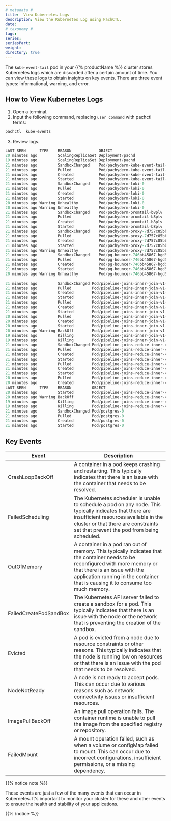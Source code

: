 ```yaml
---
# metadata # 
title:  View Kubernetes Logs
description: View the Kubernetes Log using PachCTL. 
date: 
# taxonomy #
tags: 
series:
seriesPart:
weight: 
directory: true
---
```


The `kube-event-tail` pod in your {{% productName %}} cluster stores Kubernetes logs which are discarded after a certain amount of time. You can view these logs to obtain insights on key events. There are three event types: informational, warning, and error.

## How to View Kubernetes Logs

1. Open a terminal.
2. Input the following command, replacing `user command` with pachctl terms:
```s
pachctl  kube-events
```
3. Review logs.

```s
LAST SEEN      TYPE    REASON            OBJECT                                         MESSAGE                                                                          
20 minutes ago         ScalingReplicaSet Deployment/pachd                               Scaled up replica set pachd-84f599bccd to 1                                      
19 minutes ago         ScalingReplicaSet Deployment/pachd                               Scaled down replica set pachd-65fc687687 to 0 from 1                             
21 minutes ago         SandboxChanged    Pod/pachyderm-kube-event-tail-84bdc9977d-zkch9 Pod sandbox changed, it will be killed and re-created.                           
21 minutes ago         Pulled            Pod/pachyderm-kube-event-tail-84bdc9977d-zkch9 Container image "pachyderm/kube-event-tail:v0.0.7" already present on machine    
21 minutes ago         Created           Pod/pachyderm-kube-event-tail-84bdc9977d-zkch9 Created container kube-event-tail                                                
21 minutes ago         Started           Pod/pachyderm-kube-event-tail-84bdc9977d-zkch9 Started container kube-event-tail                                                
21 minutes ago         SandboxChanged    Pod/pachyderm-loki-0                           Pod sandbox changed, it will be killed and re-created.                           
21 minutes ago         Pulled            Pod/pachyderm-loki-0                           Container image "grafana/loki:2.6.1" already present on machine                  
21 minutes ago         Created           Pod/pachyderm-loki-0                           Created container loki                                                           
21 minutes ago         Started           Pod/pachyderm-loki-0                           Started container loki                                                           
20 minutes ago Warning Unhealthy         Pod/pachyderm-loki-0                           Readiness probe failed: HTTP probe failed with statuscode: 503                   
20 minutes ago Warning Unhealthy         Pod/pachyderm-loki-0                           Liveness probe failed: HTTP probe failed with statuscode: 503                    
21 minutes ago         SandboxChanged    Pod/pachyderm-promtail-b8plv                   Pod sandbox changed, it will be killed and re-created.                           
21 minutes ago         Pulled            Pod/pachyderm-promtail-b8plv                   Container image "docker.io/grafana/promtail:2.6.1" already present on machine    
21 minutes ago         Created           Pod/pachyderm-promtail-b8plv                   Created container promtail                                                       
21 minutes ago         Started           Pod/pachyderm-promtail-b8plv                   Started container promtail                                                       
21 minutes ago         SandboxChanged    Pod/pachyderm-proxy-7d757c85bb-zp5ht           Pod sandbox changed, it will be killed and re-created.                           
21 minutes ago         Pulled            Pod/pachyderm-proxy-7d757c85bb-zp5ht           Container image "envoyproxy/envoy-distroless:v1.24.1" already present on machine 
21 minutes ago         Created           Pod/pachyderm-proxy-7d757c85bb-zp5ht           Created container envoy                                                          
21 minutes ago         Started           Pod/pachyderm-proxy-7d757c85bb-zp5ht           Started container envoy                                                          
21 minutes ago Warning Unhealthy         Pod/pachyderm-proxy-7d757c85bb-zp5ht           Readiness probe failed: HTTP probe failed with statuscode: 503                   
21 minutes ago         SandboxChanged    Pod/pg-bouncer-746bb45867-hgd57                Pod sandbox changed, it will be killed and re-created.                           
21 minutes ago         Pulled            Pod/pg-bouncer-746bb45867-hgd57                Container image "pachyderm/pgbouncer:1.16.2" already present on machine          
21 minutes ago         Created           Pod/pg-bouncer-746bb45867-hgd57                Created container pg-bouncer                                                     
21 minutes ago         Started           Pod/pg-bouncer-746bb45867-hgd57                Started container pg-bouncer                                                     
20 minutes ago Warning Unhealthy         Pod/pg-bouncer-746bb45867-hgd57                Liveness probe failed: psql: error: FATAL:  pgbouncer cannot connect to server
               
21 minutes ago         SandboxChanged Pod/pipeline-joins-inner-join-v1-pfrnh   Pod sandbox changed, it will be killed and re-created.                                 
21 minutes ago         Pulled         Pod/pipeline-joins-inner-join-v1-pfrnh   Container image "pachyderm/worker:2.5.0-alpha.4" already present on machine            
21 minutes ago         Created        Pod/pipeline-joins-inner-join-v1-pfrnh   Created container init                                                                 
21 minutes ago         Started        Pod/pipeline-joins-inner-join-v1-pfrnh   Started container init                                                                 
21 minutes ago         Pulled         Pod/pipeline-joins-inner-join-v1-pfrnh   Container image "pachyderm/example-joins-inner-outer:2.1.0" already present on machine 
21 minutes ago         Created        Pod/pipeline-joins-inner-join-v1-pfrnh   Created container user                                                                 
21 minutes ago         Started        Pod/pipeline-joins-inner-join-v1-pfrnh   Started container user                                                                 
20 minutes ago         Pulled         Pod/pipeline-joins-inner-join-v1-pfrnh   Container image "pachyderm/pachd:2.5.0-alpha.4" already present on machine             
20 minutes ago         Created        Pod/pipeline-joins-inner-join-v1-pfrnh   Created container storage                                                              
20 minutes ago         Started        Pod/pipeline-joins-inner-join-v1-pfrnh   Started container storage                                                              
20 minutes ago Warning BackOff        Pod/pipeline-joins-inner-join-v1-pfrnh   Back-off restarting failed container                                                   
19 minutes ago         Killing        Pod/pipeline-joins-inner-join-v1-pfrnh   Stopping container user                                                                
19 minutes ago         Killing        Pod/pipeline-joins-inner-join-v1-pfrnh   Stopping container storage                                                             
21 minutes ago         SandboxChanged Pod/pipeline-joins-reduce-inner-v1-jjx6w Pod sandbox changed, it will be killed and re-created.                                 
21 minutes ago         Pulled         Pod/pipeline-joins-reduce-inner-v1-jjx6w Container image "pachyderm/worker:2.5.0-alpha.4" already present on machine            
21 minutes ago         Created        Pod/pipeline-joins-reduce-inner-v1-jjx6w Created container init                                                                 
21 minutes ago         Started        Pod/pipeline-joins-reduce-inner-v1-jjx6w Started container init                                                                 
21 minutes ago         Pulled         Pod/pipeline-joins-reduce-inner-v1-jjx6w Container image "ubuntu:20.04" already present on machine                              
21 minutes ago         Created        Pod/pipeline-joins-reduce-inner-v1-jjx6w Created container user                                                                 
21 minutes ago         Started        Pod/pipeline-joins-reduce-inner-v1-jjx6w Started container user                                                                 
20 minutes ago         Pulled         Pod/pipeline-joins-reduce-inner-v1-jjx6w Container image "pachyderm/pachd:2.5.0-alpha.4" already present on machine             
20 minutes ago         Created        Pod/pipeline-joins-reduce-inner-v1-jjx6w Created container storage                                                              
LAST SEEN      TYPE    REASON         OBJECT                                   MESSAGE                                                                            
20 minutes ago         Started        Pod/pipeline-joins-reduce-inner-v1-jjx6w Started container storage                                                          
20 minutes ago Warning BackOff        Pod/pipeline-joins-reduce-inner-v1-jjx6w Back-off restarting failed container                                               
19 minutes ago         Killing        Pod/pipeline-joins-reduce-inner-v1-jjx6w Stopping container user                                                            
19 minutes ago         Killing        Pod/pipeline-joins-reduce-inner-v1-jjx6w Stopping container storage                                                         
21 minutes ago         SandboxChanged Pod/postgres-0                           Pod sandbox changed, it will be killed and re-created.                             
21 minutes ago         Pulled         Pod/postgres-0                           Container image "docker.io/pachyderm/postgresql:13.3.0" already present on machine 
21 minutes ago         Created        Pod/postgres-0                           Created container postgres                                                         
21 minutes ago         Started        Pod/postgres-0                           Started container postgres   
```

## Key Events


| Event | Description |
|---|---|
| CrashLoopBackOff | A container in a pod keeps crashing and restarting. This typically indicates that there is an issue with the container that needs to be resolved. |
| FailedScheduling | The Kubernetes scheduler is unable to schedule a pod on any node. This typically indicates that there are insufficient resources available in the cluster or that there are constraints set that prevent the pod from being scheduled. | 
| OutOfMemory | A container in a pod ran out of memory. This typically indicates that the container needs to be reconfigured with more memory or that there is an issue with the application running in the container that is causing it to consume too much memory. |  
| FailedCreatePodSandBox | The Kubernetes API server failed to create a sandbox for a pod. This typically indicates that there is an issue with the node or the network that is preventing the creation of the sandbox. |  
| Evicted | A pod is evicted from a node due to resource constraints or other reasons. This typically indicates that the node is running low on resources or that there is an issue with the pod that needs to be resolved. |  
|NodeNotReady| A node is not ready to accept pods. This can occur due to various reasons such as network connectivity issues or insufficient resources.|
|ImagePullBackOff| An image pull operation fails. The container runtime is unable to pull the image from the specified registry or repository.|
|FailedMount| A mount operation failed, such as when a volume or configMap failed to mount. This can occur due to incorrect configurations, insufficient permissions, or a missing dependency.|

{{% notice note %}}

These events are just a few of the many events that can occur in Kubernetes. It's important to monitor your cluster for these and other events to ensure the health and stability of your applications.

{{% /notice %}}